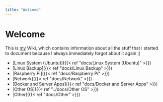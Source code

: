 ```yaml
---
title: "Welcome"
---
```


# Welcome

This is [my](https://bergrunde.net) Wiki, which contains information about all the stuff that I started to document because I always immediately forgot about it again ;)

- [Linux System (Ubuntu)]({{< ref "docs/Linux System (Ubuntu)" >}})
- [Linux Backup]({{< ref "docs/Linux Backup" >}})
- [Raspberry Pi]({{< ref "docs/Raspberry Pi" >}})
- [Network]({{< ref "docs/Network" >}})
- [Docker and Server Apps]({{< ref "docs/Docker and Server Apps" >}})
- [Other OS]({{< ref "../docs/Other OS" >}})
- [Other]({{< ref "docs/Other" >}})